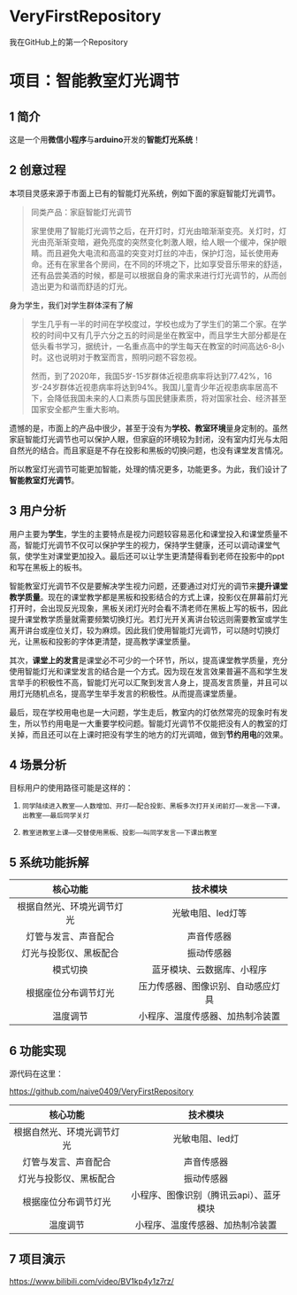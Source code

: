 # VeryFirstRepository
我在GitHub上的第一个Repository



# 项目：**智能教室灯光调节**





## 1 简介



这是一个用**微信小程序**与**arduino**开发的**智能灯光系统**！



## 2 创意过程



本项目灵感来源于市面上已有的智能灯光系统，例如下面的家庭智能灯光调节。

> 同类产品：家庭智能灯光调节
>
> 家里使用了智能灯光调节之后，在开灯时，灯光由暗渐渐变亮。关灯时，灯光由亮渐渐变暗，避免亮度的突然变化刺激人眼，给人眼一个缓冲，保护眼睛。而且避免大电流和高温的突变对灯丝的冲击，保护灯泡，延长使用寿命。还有在家里各个房间，在不同的环境之下，比如享受音乐带来的舒适，还有品尝美酒的时候，都是可以根据自身的需求来进行灯光调节的，从而创造出更为和谐而舒适的灯光。



身为学生，我们对学生群体深有了解

> 学生几乎有一半的时间在学校度过，学校也成为了学生们的第二个家。在学校的时间中又有几乎六分之五的时间是坐在教室中，而且学生大部分都是在低头看书学习，据统计，一名重点高中的学生每天在教室的时间高达6-8小时。这也说明对于教室而言，照明问题不容忽视。
>
> 然而，到了2020年，我国5岁-15岁群体近视患病率将达到77.42%，16岁-24岁群体近视患病率将达到94%。我国儿童青少年近视患病率居高不下，会降低我国未来的人口素质与国民健康素质，将对国家社会、经济甚至国家安全都产生重大影响。



遗憾的是，市面上的产品中很少，甚至于没有为**学校、教室环境**量身定制的。虽然家庭智能灯光调节也可以保护人眼，但家庭的环境较为封闭，没有室内灯光与太阳自然光的结合。而且家庭是不存在投影和黑板的切换问题，也没有课堂发言情况。

所以教室灯光调节可能更加智能，处理的情况更多，功能更多。为此，我们设计了**智能教室灯光调节**。



## 3 用户分析



用户主要为**学生**，学生的主要特点是视力问题较容易恶化和课堂投入和课堂质量不高，智能灯光调节不仅可以保护学生的视力，保持学生健康，还可以调动课堂气氛，使学生对课堂更加投入。最后还可以让学生更清楚得看到老师在投影中的ppt和写在黑板上的板书。

智能教室灯光调节不仅是要解决学生视力问题，还要通过对灯光的调节来**提升课堂教学质量**。现在的课堂教学都是黑板和投影结合的方式上课，投影仪在屏幕前灯光打开时，会出现反光现象，黑板关闭灯光时会看不清老师在黑板上写的板书，因此提升课堂教学质量就需要频繁切换灯光。若灯光开关离讲台较远则需要教室或学生离开讲台或座位关灯，较为麻烦。因此我们使用智能灯光调节，可以随时切换灯光，让黑板和投影的字体更清楚，提高教学课堂质量。

其次，**课堂上的发言**是课堂必不可少的一个环节，所以，提高课堂教学质量，充分使用智能灯光和课堂发言的结合是一个方式。因为现在发言效果普遍不高和学生发言举手的积极性不高，智能灯光可以汇聚到发言人身上，提高发言质量，并且可以用灯光随机点名，提高学生举手发言的积极性。从而提高课堂质量。

最后，现在学校用电也是一大问题，学生走后，教室内的灯依然常亮的现象时有发生，所以节约用电是一大重要学校问题。智能灯光调节不仅能把没有人的教室的灯关掉，而且还可以在上课时把没有学生的地方的灯光调暗，做到**节约用电**的效果。

 

##  4 场景分析



目标用户的使用路径可能是这样的：

1. `同学陆续进入教室——人数增加、开灯——配合投影、黑板多次打开关闭前灯——发言——下课，出教室——最后同学关灯`

2. `教室进教室上课——交替使用黑板、投影——叫同学发言——下课出教室`

   

## 5 系统功能拆解



|        **核心功能**        |              技术模块              |
| :------------------------: | :--------------------------------: |
| 根据自然光、环境光调节灯光 |         光敏电阻、led灯等          |
|    灯管与发言、声音配合    |             声音传感器             |
|   灯光与投影仪、黑板配合   |             振动传感器             |
|          模式切换          |     蓝牙模块、云数据库、小程序     |
|    根据座位分布调节灯光    | 压力传感器、图像识别、自动感应灯具 |
|          温度调节          |  小程序、温度传感器、加热制冷装置  |



## 6 功能实现



源代码在这里：

https://github.com/naive0409/VeryFirstRepository



|          核心功能          |                技术模块                 |
| :------------------------: | :-------------------------------------: |
| 根据自然光、环境光调节灯光 |             光敏电阻、led灯             |
|    灯管与发言、声音配合    |               声音传感器                |
|   灯光与投影仪、黑板配合   |               振动传感器                |
|    根据座位分布调节灯光    | 小程序、图像识别（腾讯云api）、蓝牙模块 |
|          温度调节          |    小程序、温度传感器、加热制冷装置     |



## 7 项目演示

https://www.bilibili.com/video/BV1kp4y1z7rz/


